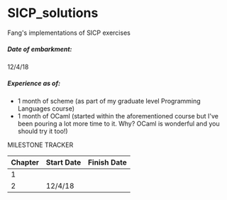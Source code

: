 # SICP_solutions
Fang's implementations of SICP exercises

##### Date of embarkment:	
12/4/18 
##### Experience as of:	
* 1 month of scheme (as part of my graduate level Programming Languages course)
* 1 month of OCaml (started within the aforementioned course but I've been pouring a lot more time to it. Why? OCaml is wonderful and you should try it too!) 




MILESTONE TRACKER

Chapter | Start Date  |  Finish Date
--------| ----------- | ------------
1 | | 
2 | 12/4/18| 

  		
 

